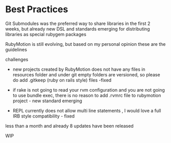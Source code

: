 
# Best Practices

Git Submodules was the preferred way to share libraries in the first 2 weeks, but already new DSL and standards emerging for distributing libraries as special rubygem packages



RubyMotion is still evolving, but based on my personal opinion these are the guidelines

challenges

* new projects created by RubyMotion does not have any files in resources folder and under git empty folders are versioned, so please do add .gitkeep (ruby on rails style) files -fixed

* if rake is not going to read your rvm configuration and you are not going to use bundle exec, there is no reason to add .rvmrc file to rubymotion project - new standard emerging

* REPL currently does not allow multi line statements , I would love  a full IRB style compatibility - fixed

less than a month and already 8 updates have been released

WIP